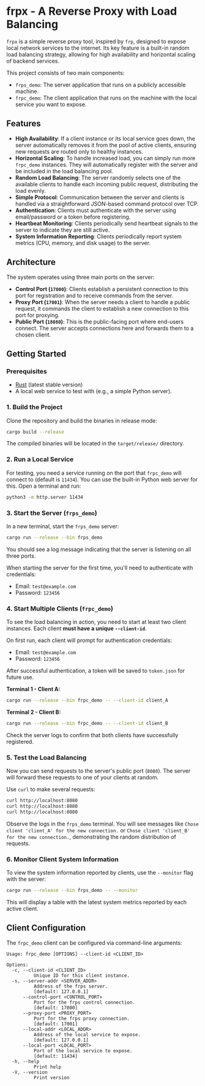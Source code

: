 # frpx - A Reverse Proxy with Load Balancing

`frpx` is a simple reverse proxy tool, inspired by `frp`, designed to expose local network services to the internet. Its key feature is a built-in random load balancing strategy, allowing for high availability and horizontal scaling of backend services.

This project consists of two main components:
- `frps_demo`: The server application that runs on a publicly accessible machine.
- `frpc_demo`: The client application that runs on the machine with the local service you want to expose.

## Features

- **High Availability**: If a client instance or its local service goes down, the server automatically removes it from the pool of active clients, ensuring new requests are routed only to healthy instances.
- **Horizontal Scaling**: To handle increased load, you can simply run more `frpc_demo` instances. They will automatically register with the server and be included in the load balancing pool.
- **Random Load Balancing**: The server randomly selects one of the available clients to handle each incoming public request, distributing the load evenly.
- **Simple Protocol**: Communication between the server and clients is handled via a straightforward JSON-based command protocol over TCP.
- **Authentication**: Clients must authenticate with the server using email/password or a token before registering.
- **Heartbeat Monitoring**: Clients periodically send heartbeat signals to the server to indicate they are still active.
- **System Information Reporting**: Clients periodically report system metrics (CPU, memory, and disk usage) to the server.

## Architecture

The system operates using three main ports on the server:

- **Control Port (`17000`)**: Clients establish a persistent connection to this port for registration and to receive commands from the server.
- **Proxy Port (`17001`)**: When the server needs a client to handle a public request, it commands the client to establish a new connection to this port for proxying.
- **Public Port (`18080`)**: This is the public-facing port where end-users connect. The server accepts connections here and forwards them to a chosen client.

## Getting Started

### Prerequisites

- [Rust](https://www.rust-lang.org/tools/install) (latest stable version)
- A local web service to test with (e.g., a simple Python server).

### 1. Build the Project

Clone the repository and build the binaries in release mode:

```bash
cargo build --release
```

The compiled binaries will be located in the `target/release/` directory.

### 2. Run a Local Service

For testing, you need a service running on the port that `frpc_demo` will connect to (default is `11434`). You can use the built-in Python web server for this. Open a terminal and run:

```bash
python3 -m http.server 11434
```

### 3. Start the Server (`frps_demo`)

In a new terminal, start the `frps_demo` server:

```bash
cargo run --release --bin frps_demo
```

You should see a log message indicating that the server is listening on all three ports.

When starting the server for the first time, you'll need to authenticate with credentials:
- Email: `test@example.com`
- Password: `123456`

### 4. Start Multiple Clients (`frpc_demo`)

To see the load balancing in action, you need to start at least two client instances. Each client **must have a unique `--client-id`**.

On first run, each client will prompt for authentication credentials:
- Email: `test@example.com`
- Password: `123456`

After successful authentication, a token will be saved to `token.json` for future use.

**Terminal 1 - Client A:**
```bash
cargo run --release --bin frpc_demo -- --client-id client_A
```

**Terminal 2 - Client B:**
```bash
cargo run --release --bin frpc_demo -- --client-id client_B
```

Check the server logs to confirm that both clients have successfully registered.

### 5. Test the Load Balancing

Now you can send requests to the server's public port (`8080`). The server will forward these requests to one of your clients at random.

Use `curl` to make several requests:

```bash
curl http://localhost:8080
curl http://localhost:8080
curl http://localhost:8080
```

Observe the logs in the `frps_demo` terminal. You will see messages like `Chose client 'client_A' for the new connection.` or `Chose client 'client_B' for the new connection.`, demonstrating the random distribution of requests.

### 6. Monitor Client System Information

To view the system information reported by clients, use the `--monitor` flag with the server:

```bash
cargo run --release --bin frps_demo -- --monitor
```

This will display a table with the latest system metrics reported by each active client.

## Client Configuration

The `frpc_demo` client can be configured via command-line arguments:

```
Usage: frpc_demo [OPTIONS] --client-id <CLIENT_ID>

Options:
  -c, --client-id <CLIENT_ID>
          Unique ID for this client instance.
  -s, --server-addr <SERVER_ADDR>
          Address of the frps server.
          [default: 127.0.0.1]
      --control-port <CONTROL_PORT>
          Port for the frps control connection.
          [default: 17000]
      --proxy-port <PROXY_PORT>
          Port for the frps proxy connection.
          [default: 17001]
      --local-addr <LOCAL_ADDR>
          Address of the local service to expose.
          [default: 127.0.0.1]
      --local-port <LOCAL_PORT>
          Port of the local service to expose.
          [default: 11434]
  -h, --help
          Print help
  -V, --version
          Print version
```